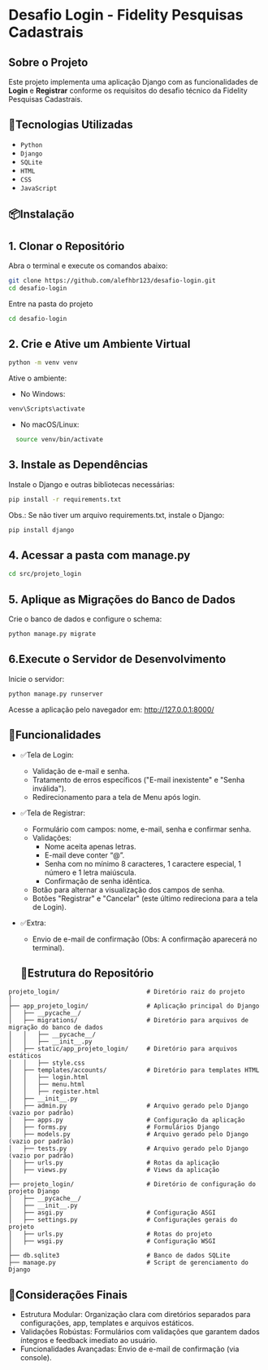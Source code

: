 # Desafio Login - Fidelity Pesquisas Cadastrais

## Sobre o Projeto
Este projeto implementa uma aplicação Django com as funcionalidades de **Login** e **Registrar** conforme os requisitos do desafio técnico da Fidelity Pesquisas Cadastrais.

## 🚀Tecnologias Utilizadas
- ``Python``
- ``Django``
- ``SQLite``
- ``HTML``
- ``CSS``
- ``JavaScript``
## 📦​Instalação
## 1. Clonar o Repositório

Abra o terminal e execute os comandos abaixo:

```bash
git clone https://github.com/alefhbr123/desafio-login.git
cd desafio-login
```
Entre na pasta do projeto

```bash
cd desafio-login
```
## 2. Crie e Ative um Ambiente Virtual
```bash
python -m venv venv
```
Ative o ambiente:
- No Windows:
```bash
venv\Scripts\activate
```
- No macOS/Linux:
```bash
  source venv/bin/activate
```
## 3. Instale as Dependências
Instale o Django e outras bibliotecas necessárias:
```bash
pip install -r requirements.txt
```
Obs.: Se não tiver um arquivo requirements.txt, instale o Django:
```bash
pip install django
```
## 4. Acessar a pasta com manage.py
```bash
cd src/projeto_login
```
## 5. Aplique as Migrações do Banco de Dados
Crie o banco de dados e configure o schema:
```bash
python manage.py migrate
```
## 6.Execute o Servidor de Desenvolvimento
Inicie o servidor:
```bash
python manage.py runserver
```
Acesse a aplicação pelo navegador em: http://127.0.0.1:8000/

## 🔗Funcionalidades
- ✅Tela de Login:
  - Validação de e-mail e senha.
  - Tratamento de erros específicos ("E-mail inexistente" e "Senha inválida").
  - Redirecionamento para a tela de Menu após login.
- ✅Tela de Registrar:
  - Formulário com campos: nome, e-mail, senha e confirmar senha.
  - Validações:
    - Nome aceita apenas letras.
    - E-mail deve conter “@”.
    - Senha com no mínimo 8 caracteres, 1 caractere especial, 1 número e 1 letra maiúscula.
    - Confirmação de senha idêntica.
  - Botão para alternar a visualização dos campos de senha.
  - Botões "Registrar" e "Cancelar" (este último redireciona para a tela de Login).
- ✅Extra:
  - Envio de e-mail de confirmação (Obs: A confirmação aparecerá no terminal).

  ## 📌Estrutura do Repositório
  
```text
projeto_login/                        # Diretório raiz do projeto
│
├── app_projeto_login/                # Aplicação principal do Django
│   ├── __pycache__/  
│   ├── migrations/                   # Diretório para arquivos de migração do banco de dados
│   │   ├── __pycache__/  
│   │   ├── __init__.py  
│   ├── static/app_projeto_login/     # Diretório para arquivos estáticos
│   │   ├── style.css  
│   ├── templates/accounts/           # Diretório para templates HTML
│   │   ├── login.html  
│   │   ├── menu.html  
│   │   ├── register.html  
│   ├── __init__.py  
│   ├── admin.py                      # Arquivo gerado pelo Django (vazio por padrão)
│   ├── apps.py                       # Configuração da aplicação
│   ├── forms.py                      # Formulários Django
│   ├── models.py                     # Arquivo gerado pelo Django (vazio por padrão)
│   ├── tests.py                      # Arquivo gerado pelo Django (vazio por padrão)
│   ├── urls.py                       # Rotas da aplicação
│   ├── views.py                      # Views da aplicação
│
├── projeto_login/                    # Diretório de configuração do projeto Django
│   ├── __pycache__/  
│   ├── __init__.py  
│   ├── asgi.py                       # Configuração ASGI
│   ├── settings.py                   # Configurações gerais do projeto
│   ├── urls.py                       # Rotas do projeto
│   ├── wsgi.py                       # Configuração WSGI
│
├── db.sqlite3                        # Banco de dados SQLite
├── manage.py                         # Script de gerenciamento do Django
```

## 📌Considerações Finais
- Estrutura Modular: Organização clara com diretórios separados para configurações, app, templates e arquivos estáticos.
- Validações Robústas: Formulários com validações que garantem dados íntegros e feedback imediato ao usuário.
- Funcionalidades Avançadas: Envio de e-mail de confirmação (via console).
